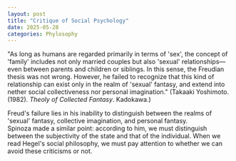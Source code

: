 ```yaml
---
layout: post
title: "Critique of Social Psychology"
date: 2025-05-28
categories: Phylosophy
---
```


"As long as humans are regarded primarily in terms of 'sex', the concept of 'family' includes not only married couples but also 'sexual' relationships—even between parents and children or siblings.
In this sense, the Freudian thesis was not wrong. 
However, he failed to recognize that this kind of relationship can exist only in the realm of 'sexual' fantasy, and extend into nether social collectiveness nor personal imagination."
(Takaaki Yoshimoto. (1982). _Theoly of Collected Fantasy_. Kadokawa.)

Freud's failure lies in his inability to distinguish between the realms of 'sexual' fantasy, collective imagination, and personal fantasy.  
Spinoza made a similar point: according to him, we must distinguish between the subjectivity of the state and that of the individual.
When we read Hegel's social philosophy, we must pay attention to whether we can avoid these criticisms or not.

